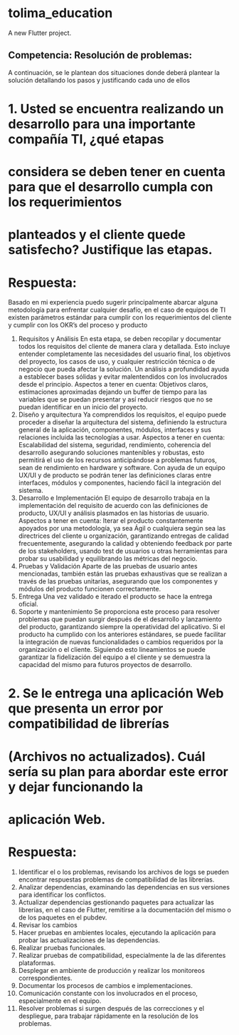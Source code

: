# tolima_education

A new Flutter project.

## Competencia: Resolución de problemas:

A continuación, se le plantean dos situaciones donde deberá plantear la solución detallando los pasos
y justificando cada uno de ellos

# 1. Usted se encuentra realizando un desarrollo para una importante compañía TI, ¿qué etapas
# considera se deben tener en cuenta para que el desarrollo cumpla con los requerimientos
# planteados y el cliente quede satisfecho? Justifique las etapas.

# Respuesta:
Basado en mi experiencia puedo sugerir principalmente abarcar alguna metodología para enfrentar cualquier desafío, en el caso de equipos de TI existen parámetros estándar para cumplir con los requerimientos del cliente y cumplir con los OKR’s del proceso y producto
1. Requisitos y Análisis
En esta etapa, se deben recopilar y documentar todos los requisitos del cliente de manera clara y detallada. Esto incluye entender completamente las necesidades del usuario final, los objetivos del proyecto, los casos de uso, y cualquier restricción técnica o de negocio que pueda afectar la solución. Un análisis a profundidad ayuda a establecer bases sólidas y evitar malentendidos con los involucrados desde el principio.
Aspectos a tener en cuenta:
Objetivos claros, estimaciones aproximadas dejando un buffer de tiempo para las variables que se puedan presentar y así reducir riesgos que no se puedan identificar en un inicio del proyecto.
2. Diseño y arquitectura
Ya comprendidos los requisitos, el equipo puede proceder a diseñar la arquitectura del sistema, definiendo la estructura general de la aplicación, componentes, módulos, interfaces y sus relaciones incluida las tecnologías a usar.
Aspectos a tener en cuenta:
Escalabilidad del sistema, seguridad, rendimiento, coherencia del desarrollo asegurando soluciones mantenibles y robustas, esto permitirá el uso de los recursos anticipándose a problemas futuros, sean de rendimiento en hardware y software.
Con ayuda de un equipo UX/UI y de producto se podrán tener las definiciones claras entre interfaces, módulos y componentes, haciendo fácil la integración del sistema.
3. Desarrollo e Implementación
El equipo de desarrollo trabaja en la implementación del requisito de acuerdo con las definiciones de producto, UX/UI y análisis plasmados en las historias de usuario.
Aspectos a tener en cuenta:
Iterar el producto constantemente apoyados por una metodología, ya sea Ágil o cualquiera según sea las directrices del cliente u organización, garantizando entregas de calidad frecuentemente, asegurando la calidad  y obteniendo feedback por parte de los stakeholders, usando test de usuarios u otras herramientas para probar su usabilidad y equilibrando las métricas del negocio.
4. Pruebas y Validación
Aparte de las pruebas de usuario antes mencionadas, también están las pruebas exhaustivas que se realizan a través de las pruebas unitarias, asegurando que los componentes y módulos del producto funcionen correctamente.
5. Entrega
Una vez validado e iterado el producto se hace la entrega oficial.
6. Soporte y mantenimiento
Se proporciona este proceso para resolver problemas que puedan surgir después de el desarrollo y lanzamiento del producto, garantizando siempre la operatividad del aplicativo. Si el producto ha cumplido con los anteriores estándares, se puede facilitar la integración de nuevas funcionalidades o cambios requeridos por la organización o el cliente.
Siguiendo esto lineamientos se puede garantizar la fidelización del equipo a el cliente y se demuestra la capacidad del mismo para futuros proyectos de desarrollo.


# 2. Se le entrega una aplicación Web que presenta un error por compatibilidad de librerías
# (Archivos no actualizados). Cuál sería su plan para abordar este error y dejar funcionando la
# aplicación Web.

# Respuesta:
1. Identificar el o los problemas, revisando los archivos de logs se pueden encontrar respuestas problemas de compatibilidad de las librerías.
2. Analizar dependencias, examinando las dependencias en sus versiones para identificar los conflictos.
3. Actualizar dependencias gestionando paquetes para actualizar las librerías, en el caso de Flutter, remitirse a la documentación del mismo o de los paquetes en el pubdev.
4. Revisar los cambios
5. Hacer pruebas en ambientes locales, ejecutando la aplicación para probar las actualizaciones de las dependencias.
6. Realizar pruebas funcionales.
7. Realizar pruebas de compatibilidad, especialmente la de las diferentes plataformas.
8. Desplegar en ambiente de producción y realizar los monitoreos correspondientes.
9. Documentar los procesos de cambios e implementaciones.
10. Comunicación constante con los involucrados en el proceso, especialmente en el equipo.
11. Resolver problemas si surgen después de las correcciones y el despliegue, para trabajar rápidamente en la resolución de los problemas.
